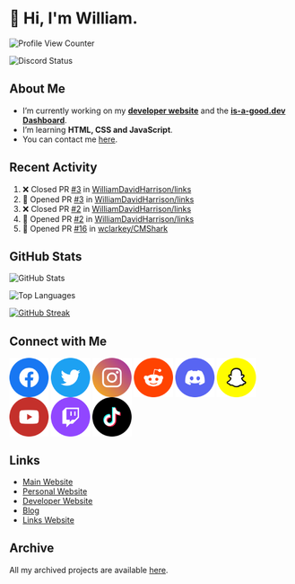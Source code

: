 # 👋 Hi, I'm William.
![Profile View Counter](https://komarev.com/ghpvc/?username=williamdavidharrison&color=blue&style=for-the-badge)

![Discord Status](https://dcbadge.vercel.app/api/shield/853158265466257448?theme=discord-inverted)

## About Me
- I’m currently working on my **[developer website](https://williamharrison.dev)** and the **[is-a-good.dev Dashboard](https://github.com/is-a-good-dev/dashboard)**.
- I’m learning **HTML, CSS and JavaScript**.
- You can contact me [here](mailto:william@williamharrison.dev).

## Recent Activity
<!--START_SECTION:activity-->
1. ❌ Closed PR [#3](https://github.com/WilliamDavidHarrison/links/pull/3) in [WilliamDavidHarrison/links](https://github.com/WilliamDavidHarrison/links)
2. 💪 Opened PR [#3](https://github.com/WilliamDavidHarrison/links/pull/3) in [WilliamDavidHarrison/links](https://github.com/WilliamDavidHarrison/links)
3. ❌ Closed PR [#2](https://github.com/WilliamDavidHarrison/links/pull/2) in [WilliamDavidHarrison/links](https://github.com/WilliamDavidHarrison/links)
4. 💪 Opened PR [#2](https://github.com/WilliamDavidHarrison/links/pull/2) in [WilliamDavidHarrison/links](https://github.com/WilliamDavidHarrison/links)
5. 💪 Opened PR [#16](https://github.com/wclarkey/CMShark/pull/16) in [wclarkey/CMShark](https://github.com/wclarkey/CMShark)
<!--END_SECTION:activity-->

## GitHub Stats
![GitHub Stats](https://github-readme-stats.api.williamharrison.dev/api?username=williamdavidharrison&theme=algolia&show_icons=true&border_radius=8&count_private=true&include_all_commits=true)

![Top Languages](https://github-readme-stats.api.williamharrison.dev/api/top-langs/?username=williamdavidharrison&theme=algolia&layout=compact&border_radius=8)

[![GitHub Streak](https://wh-github-readme-streak-stats.herokuapp.com/?user=WilliamDavidHarrison&theme=dark)](https://git.io/streak-stats)

## Connect with Me
<a href="https://www.facebook.com/wdharrison09"><img align="center" src="assets/facebook.png" height="70" width="70" /></a>
<a href="https://twitter.com/wdharrison09"><img align="center" src="assets/twitter.png" height="70" width="70" /></a>
<a href="https://www.instagram.com/wdharrison09"><img align="center" src="assets/instagram.png" height="70" width="70" /></a>
<a href="https://www.reddit.com/u/williamdavidharrison"><img align="center" src="assets/reddit.png" height="70" width="70" /></a>
<a href="https://discord.com/users/853158265466257448"><img align="center" src="assets/discord.png" height="70" width="70" /></a>
<a href="https://snapchat.com/add/wdharrison09"><img align="center" src="assets/snapchat.png" height="70" width="70" /></a>
<a href="https://www.youtube.com/channel/UCzHwrpKSSMcnt-srjRqQqjg"><img align="center" src="assets/youtube.png" height="70" width="70" /></a>
<a href="https://www.twitch.tv/WDHarrison09"><img align="center" src="assets/twitch.png" height="70" width="70" /></a>
<a href="https://www.tiktok.com/@WDHarrison09"><img align="center" src="assets/tiktok.png" height="70" width="70" /></a>

## Links
* [Main Website](https://williamharrison.xyz)
* [Personal Website](https://william.net.au)
* [Developer Website](https://williamharrison.dev)
* [Blog](https://www.williamharrison.blog)
* [Links Website](https://williamharrison.me)

## Archive
All my archived projects are available [here](https://archive.williamharrison.dev).
